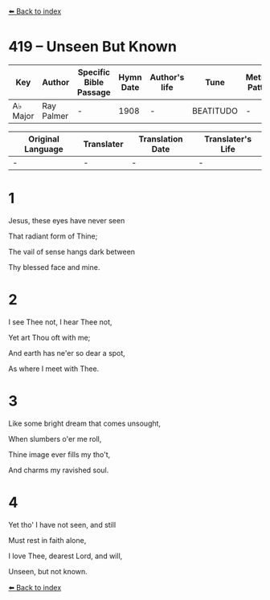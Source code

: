 [⬅️ Back to index](../README.md)

# 419 – Unseen But Known

Key | Author   | Specific Bible Passage     |Hymn Date |Author's life |Tune |Metrical Pattern   |Composer/Source
-- | --------- | ---------------------------|----------|--------------|-----|-------------------|-------------  
A♭ Major |Ray Palmer |- |1908 |- |BEATITUDO |- |J. B. Dykes

Original Language | Translater | Translation Date   | Translater's Life  
----------------- | --------- | --------------------|-------------     
\- |- |- |-




# 1

Jesus, these eyes have never seen

That radiant form of Thine;

The vail of sense hangs dark between

Thy blessed face and mine.



# 2

I see Thee not, I hear Thee not,

Yet art Thou oft with me;

And earth has ne'er so dear a spot,

As where I meet with Thee.



# 3

Like some bright dream that comes unsought,

When slumbers o'er me roll,

Thine image ever fills my tho't,

And charms my ravished soul.



# 4

Yet tho' I have not seen, and still

Must rest in faith alone,

I love Thee, dearest Lord, and will,

Unseen, but not known.





[⬅️ Back to index](../README.md)
